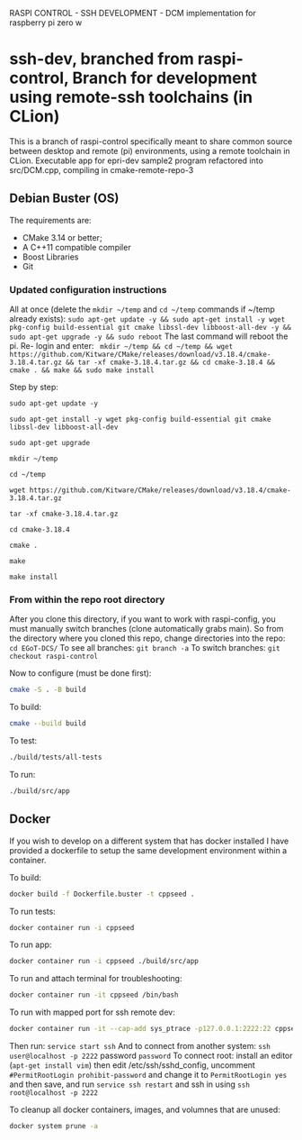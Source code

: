 RASPI CONTROL - SSH DEVELOPMENT - DCM implementation for raspberry pi zero w 
# ssh-dev, branched from raspi-control, Branch for development using remote-ssh toolchains (in CLion)
This is a branch of raspi-control specifically meant to share common source between desktop and remote (pi) environments, using a remote toolchain in CLion.
Executable app for epri-dev sample2 program refactored into src/DCM.cpp, compiling in cmake-remote-repo-3 

## Debian Buster (OS)
The requirements are:

* CMake 3.14 or better;
* A C++11 compatible compiler
* Boost Libraries
* Git

### Updated configuration instructions 

All at once (delete the `mkdir ~/temp` and `cd ~/temp` commands if ~/temp already exists):
`sudo apt-get update -y && sudo apt-get install -y wget pkg-config build-essential git cmake libssl-dev libboost-all-dev -y && sudo apt-get upgrade -y && sudo reboot` The last command will reboot the pi. Re- login and enter: ` mkdir ~/temp && cd ~/temp && wget https://github.com/Kitware/CMake/releases/download/v3.18.4/cmake-3.18.4.tar.gz && tar -xf cmake-3.18.4.tar.gz && cd cmake-3.18.4 && cmake . && make && sudo make install`

Step by step: 

`sudo apt-get update -y `

`sudo apt-get install -y wget pkg-config build-essential git cmake libssl-dev libboost-all-dev`

`sudo apt-get upgrade`

`mkdir ~/temp`

`cd ~/temp `

`wget https://github.com/Kitware/CMake/releases/download/v3.18.4/cmake-3.18.4.tar.gz `

` tar -xf cmake-3.18.4.tar.gz `

`cd cmake-3.18.4 `

`cmake . `

`make `

`make install`

### From within the repo root directory
After you clone this directory, if you want to work with raspi-config, you must manually switch branches (clone automatically grabs main).
So from the directory where you cloned this repo, change directories into the repo: ```cd EGoT-DCS/```
To see all branches: ```git branch -a``` 
To switch branches: ```git checkout raspi-control```

Now to configure (must be done first):

```bash
cmake -S . -B build
```

To build:

```bash
cmake --build build
```

To test:

```bash
./build/tests/all-tests
```

To run:

```bash
./build/src/app
```
## Docker
If you wish to develop on a different system that has docker installed I have provided a dockerfile to setup the same development environment within a container. 

To build:
``` bash
docker build -f Dockerfile.buster -t cppseed .
```
To run tests:

```bash
docker container run -i cppseed
```

To run app:

```bash
docker container run -i cppseed ./build/src/app
```

To run and attach terminal for troubleshooting:

```bash
docker container run -it cppseed /bin/bash
```
To run with mapped port for ssh remote dev:
```bash
docker container run -it --cap-add sys_ptrace -p127.0.0.1:2222:22 cppseed /bin/bash
```
Then run: ```service start ssh```
And to connect from another system: ```ssh user@localhost -p 2222``` password ```password```
To connect root: install an editor (```apt-get install vim```) then edit /etc/ssh/sshd_config, uncomment ```#PermitRootLogin prohibit-password``` and change
it to ```PermitRootLogin yes``` and then save, and run ```service ssh restart``` and ssh in using ```ssh root@localhost -p 2222```


To cleanup all docker containers, images, and volumnes that are unused:

```bash
docker system prune -a
```
